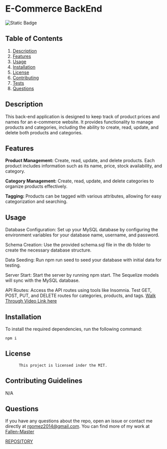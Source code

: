 # E-Commerce BackEnd 

![Static Badge](https://img.shields.io/badge/license-MIT-blue) 

## Table of Contents
1. [Description](#description)
2. [Features](#features)
3. [Usage](#usage)
4. [Installation](#installation)
4. [License](#license)
5. [Contributing](#contributing)
6. [Tests](#tests)
7. [Questions](#questions)
  ## Description
This back-end application is designed to keep track of product prices and names for an e-commerce website. It provides functionality to manage products and categories, including the ability to create, read, update, and delete both products and categories.
## Features
**Product Management:** Create, read, update, and delete products. Each product includes information such as its name, price, stock availability, and category.

**Category Management:** Create, read, update, and delete categories to organize products effectively.

**Tagging:** Products can be tagged with various attributes, allowing for easy categorization and searching.
  
## Usage
Database Configuration: Set up your MySQL database by configuring the environment variables for your database name, username, and password.

Schema Creation: Use the provided schema.sql file in the db folder to create the necessary database structure.

Data Seeding: Run npm run seed to seed your database with initial data for testing.

Server Start: Start the server by running npm start. The Sequelize models will sync with the MySQL database.

API Routes: Access the API routes using tools like Insomnia. Test GET, POST, PUT, and DELETE routes for categories, products, and tags. [Walk Through Video Link here](https://drive.google.com/file/d/1zm5GZSdbgWjCd3GnxJEoNkL-A4LIAoL-/view?usp=sharing)
  ## Installation
To install the required dependencies, run the following command:
```
npm i
```
 ## License
          This project is licensed inder the MIT.
  
## Contributing Guidelines
N/A

  
## Questions 
If you have any questions about the repo, open an issue or contact me directly at [rgomez2014@gmail.com](mailto:rgomez2014@gmail.com). 
You can find more of my work at [Fallen-Master](https://github.com/Fallen-Master)

[REPOSITORY](https://github.com/Fallen-Master/E-Commerce_Back_End)
